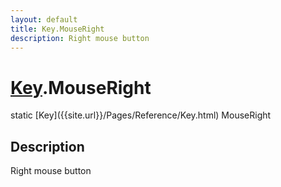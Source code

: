 ```yaml
---
layout: default
title: Key.MouseRight
description: Right mouse button
---
```

# [Key]({{site.url}}/Pages/Reference/Key.html).MouseRight

<div class='signature' markdown='1'>
static [Key]({{site.url}}/Pages/Reference/Key.html) MouseRight
</div>

## Description
Right mouse button

